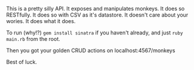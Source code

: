 This is a pretty silly API.
It exposes and manipulates monkeys.
It does so RESTfully.
It does so with CSV as it's datastore.
It doesn't care about your wories.
It does what it does.

To run (why!?) `gem install sinatra` if you haven't already, and just `ruby main.rb` from the root.

Then you got your golden CRUD actions on localhost:4567/monkeys

Best of luck.
